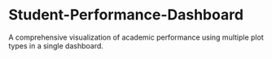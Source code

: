# Student-Performance-Dashboard
A comprehensive visualization of academic performance using multiple plot types in a single dashboard.
